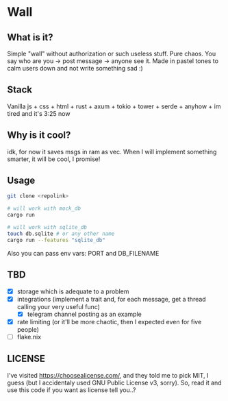 # Wall
## What is it?
Simple "wall" without authorization or such useless
stuff. Pure chaos. You say who are you -> 
post message -> anyone see it. Made in pastel 
tones to calm users down and 
not write something sad :)
## Stack
Vanilla js + css + html + rust + axum + 
tokio + tower + serde + anyhow + im tired and it's 3:25 now

## Why is it cool?
idk, for now it saves msgs in ram as vec. When I will
implement something smarter, it will be cool, I promise!

## Usage
```bash
git clone <repolink>

# will work with mock_db
cargo run

# will work with sqlite_db
touch db.sqlite # or any other name 
cargo run --features "sqlite_db"
```
Also you can pass env vars: PORT and DB_FILENAME

## TBD
- [x] storage which is adequate to a problem 
- [x] integrations (implement a trait and, for 
each message, get a thread calling your very useful func)
  - [x] telegram channel posting as an example
- [x] rate limiting (or it'll be more chaotic, then I 
expected even for five people)
- [ ] flake.nix

## LICENSE
I've visited https://choosealicense.com/, and they told me
to pick MIT, I guess (but I accidentaly used GNU Public License v3, sorry). So, read it and use this code if you want
as license tell you..?
